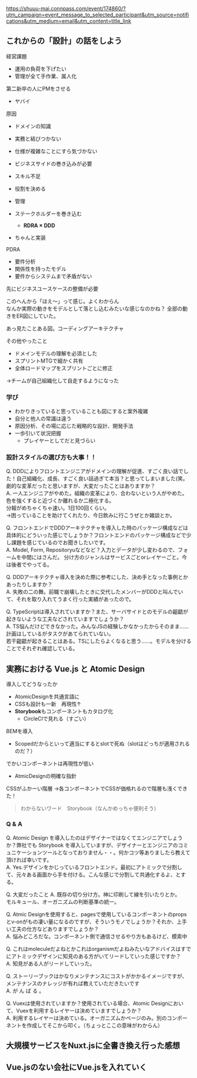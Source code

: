 https://shuuu-mai.connpass.com/event/174860/?utm_campaign=event_message_to_selected_participant&utm_source=notifications&utm_medium=email&utm_content=title_link

## これからの「設計」の話をしよう

経営課題
- 運用の負荷を下げたい
- 管理が全て手作業、属人化

第二新卒の人にPMをさせる
- ヤバイ

原因
- ドメインの知識
- 実務と結びつかない
- 仕様が複雑なことにすら気づかない
- ビジネスサイドの巻き込みが必要
- スキル不足

- 役割を決める
- 管理
- ステークホルダーを巻き込む
  - **RDRA × DDD**
- ちゃんと実装

PDRA
- 要件分析
- 関係性を持ったモデル
- 要件からシステムまで矛盾がない

先にビジネスユースケースの整備が必要

このへんから「ほえ〜」って感じ。よくわからん  
なんか実際の動きをモデルとして落とし込むみたいな感じなのかね？
全部の動きをER図にしていた。

あっ見たことある図。コーディングアーキテクチャ

その他やったこと  
- ドメインモデルの理解を必須とした
- スプリントMTGで細かく共有
- 全体ロードマップをスプリントごとに修正

→チームが自己組織化して自走するようになった


### 学び
- わかりきっていると思っていることも図にすると案外複雑
- 自分と他人の常識は違う
- 原因分析、その場に応じた戦略的な設計、開発手法
- 一歩引いて状況把握
  - プレイヤーとしてだと見づらい


### 設計スタイルの選び方も大事！！


Q. DDDによりフロントエンジニアがドメインの理解が促進、すごく良い話でした！自己組織化、成長、すごく良い話過ぎて本当？と思ってしまいました(笑。劇的な変革だったと思いますが、大変だったことはありますか？  
A. 一人エンジニアがやめた。組織の変革により、合わないという人がやめた。色を強くすると近づくか離れるか二極化する。  
分報がめちゃくちゃ速い。1日100回くらい。  
→困っていることを助けてくれたり、今日飲みに行こうぜとか雑談とか。

Q. フロントエンドでDDDアーキテクチャを導入した時のパッケージ構成などは具体的にどういった感じでしょうか？フロントエンドのパッケージ構成などで少し課題を感じているのでお聞きしたいです。   
A. Model, Form, Repositoryuなどなど？入力とデータが少し変わるので、フォームを中間にはさんだ。
分け方のジャンルはサービスごとorレイヤーごと。今は後者でやってる。

Q. DDDアーキテクチャ導入を決めた際に参考にした、決め手となった事例とかあったりしますか？  
A. 失敗の二の舞。前職で崩壊したときに交代したメンバーがDDDと叫んでいて、それを取り入れてうまく行った実績があったので。

Q. TypeScriptは導入されていますか？また、サーバサイドとのモデルの齟齬が起きないような工夫などされていますでしょうか？  
A. TS悩んだけどできなかった。みんなJSの経験しかなかったからそのまま……計画はしているがタスクがあてられていない。  
若干齟齬が起きることはある。TSにしたらよくなると思う……。モデルを分けることでそれぞれ確認している。


## 実務における Vue.js と Atomic Design

導入してどうなったか
- AtomicDesignを共通言語に
- CSSも設計も一新　再現性↑
- **Storybook**もコンポーネントもカタログ化
  - CircleCIで見れる（すごい）

BEMを導入
- Scopedだからといって適当にするとslotで死ぬ（slotはどっちが適用されるのだ？）

でかいコンポーネントは再現性が低い
- AtmicDesignの明確な指針

CSSがふかーい階層
→各コンポーネントでCSSが価格れるので階層も浅くできた！


> わからないワード　Storybook（なんかめっちゃ便利そう）


### Q & A

Q. Atomic Design を導入したのはデザイナーではなくてエンジニアでしょうか？弊社でも Storybook を導入していますが、デザイナーとエンジニアのコミュニケーションツールとなっておりません・・。何かコツ等ありましたら教えて頂ければ幸いです。  
A. Yes.デザインをかじっているフロントエンド。最初にアトミックで分割して、元々ある画面から手を付ける。こんな感じで分割して共通化するよ、とする。

Q. 大変だったこと
A. 既存の切り分け方。神に印刷して線を引いたりとか。  
モルキュール、オーガニズムの判断基準の統一。

Q. Atmic Designを使用すると、pagesで使用しているコンポーネントのpropsとv-onがもの凄い量になるのですが、そういうモノでしょうか？それか、上手い工夫の仕方などありますでしょうか？  
A. 悩みどころだな。コンポーネント側で通信させるやり方もあるけど、模索中

Q. これはmoleculeだよねとかこれはorganismだよねみたいなアドバイスはすでにアトミックデザインに知見のある方がいてリードしていった感じですか？  
A. 知見がある人がリードしていった。

Q. ストーリーブックはかなりメンテナンスにコストがかかるイメージですが、メンテナンスのナレッジが有れば教えていただきたいです  
A. が ん ば る 。

Q. Vuexは使用されていますか？使用されている場合、Atomic Designにおいて、Vuexを利用するレイヤーは決めていますでしょうか？  
A. 利用するレイヤーは決めている。オーガニズムかページのみ。別のコンポーネントを作成してそこから叩く。（ちょっとここの意味がわからん）


## 大規模サービスをNuxt.jsに全書き換え行った感想




## Vue.jsのない会社にVue.jsを入れていく
